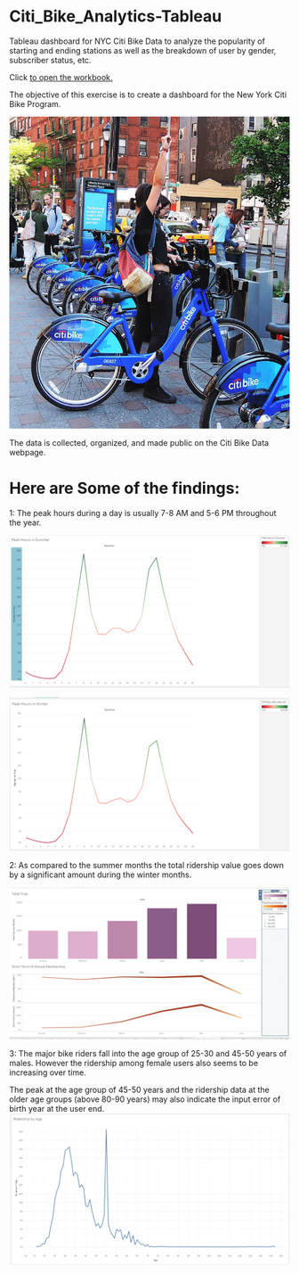 # Citi_Bike_Analytics-Tableau
Tableau dashboard for NYC Citi Bike Data to analyze the popularity of starting and ending stations as well as the breakdown of user by gender, subscriber status, etc.

Click <a href= "https://public.tableau.com/profile/tasneem.bhaijee#!/vizhome/NYBikeReportFinal/NewYorkBikeStationsReport"> to open the workbook.</a>

The objective of this exercise is to create a dashboard for the New York Citi Bike Program.

![alt text](https://github.com/tbhaijee/Citi_Bike_Analytics-Tableau/blob/master/Images/citi-bike-station-bikes.jpg)

The data is collected, organized, and made public on the Citi Bike Data webpage.

# Here are Some of the findings:
1: The peak hours during a day is usually 7-8 AM and 5-6 PM throughout the year.

![alt text](https://github.com/tbhaijee/Citi_Bike_Analytics-Tableau/blob/master/Images/summer.PNG)

![alt text](https://github.com/tbhaijee/Citi_Bike_Analytics-Tableau/blob/master/Images/winter.PNG)

2: As compared to the summer months the total ridership value goes down by a significant amount during the winter months.

![alt text](https://github.com/tbhaijee/Citi_Bike_Analytics-Tableau/blob/master/Images/rideship.PNG)

3: The major bike riders fall into the age group of 25-30 and 45-50 years of males. However the ridership among female users also seems to be increasing over time.

The peak at the age group of 45-50 years and the ridership data at the older age groups (above 80-90 years) may also indicate the input error of birth year at the user end.
![alt text](https://github.com/tbhaijee/Citi_Bike_Analytics-Tableau/blob/master/Images/Age.png)


